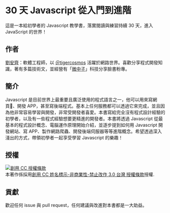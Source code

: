 # 30 天 Javascript 從入門到進階

這是一本給初學者的 Javascript 教學書，落實閱讀與練習持續 30 天，進入 JavaScript 的世界！

## 作者

[劉安齊](http://tigercosmos.xyz/)：軟體工程師，以 [＠tigercosmos](https://github.com/tigercosmos) 活躍於網路世界。喜歡分享程式開發知識，著有多篇技術文，並經營有「[微中子](https://www.facebook.com/CodingNeutrino/)」科技分享臉書粉專。

## 簡介

Javascript 是目前世界上最重要且廣泛使用的程式語言之一，他可以用來寫網頁、開發 APP，甚至寫後端程式。基本上任何服務都可以透過它來完成，並且因為他非常容易學習與開發，非常受開發者喜愛。本書寫給完全沒有程式設計經驗的初學者，以及有一些程式經驗想要更精進的開發者。本書將透過 Javascript 從最基本的程式設計概念、電腦運作原理開始介紹，並逐步提到如何用 Javascript 開發網站、寫 APP、製作網路爬蟲、開發後端伺服器等等進階概念。希望透過深入淺出的方式，帶領初學者一起享受學習 Javascript 的樂趣！

## 授權

<a rel="license" href="http://creativecommons.org/licenses/by-nc-nd/3.0/tw/"><img alt="創用 CC 授權條款" style="border-width:0" src="https://i.creativecommons.org/l/by-nc-nd/3.0/tw/88x31.png" /></a><br />本著作係採用<a rel="license" href="http://creativecommons.org/licenses/by-nc-nd/3.0/tw/">創用 CC 姓名標示-非商業性-禁止改作 3.0 台灣 授權條款</a>授權.

## 貢獻

歡迎任何 issue 與 pull request，任何建議與改進對本書都是一大助益。
